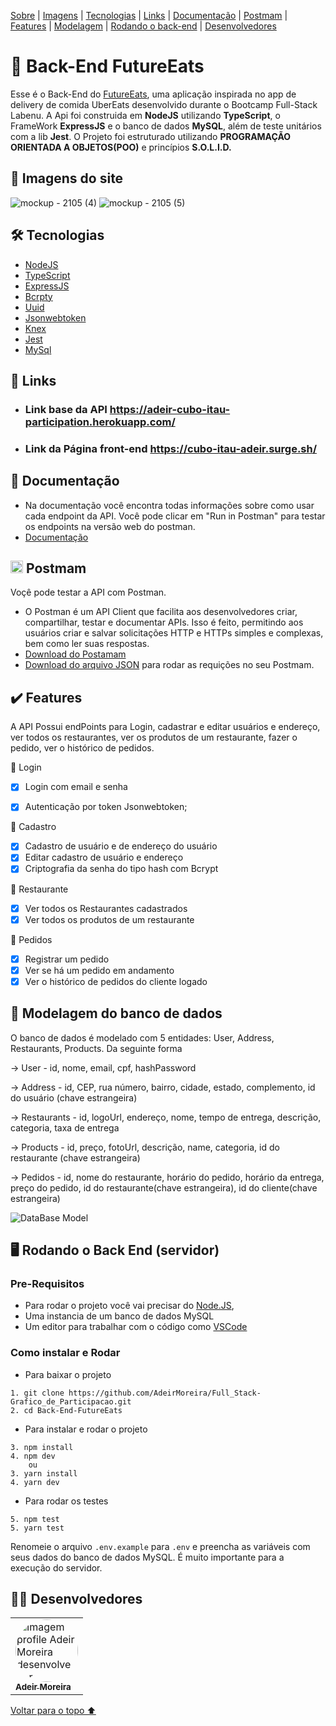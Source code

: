 <p>
<a href="#sobre">Sobre</a> |
<a href="#imagens">Imagens</a> |
<a href="#tecnologia">Tecnologias</a> |
<a href="#link">Links</a> |
<a href="#documentação">Documentação</a> |
<a href="#postmam">Postmam</a> |
<a href="#features">Features</a> |
<a href="#modelo">Modelagem</a> |
<a href="#back">Rodando o back-end</a> |
<a href="#desenvolvedores">Desenvolvedores</a>
</p>

<h1 id="sobre">🍴 Back-End FutureEats</h1>

Esse é o Back-End do [FutureEats](https://github.com/AdeirMoreira/FutureEats), uma aplicação inspirada no app de delivery de comida UberEats desenvolvido durante o Bootcamp Full-Stack Labenu. A Api foi construida em **NodeJS** utilizando **TypeScript**, o FrameWork **ExpressJS** e o banco de dados **MySQL**, além de teste unitários com a lib **Jest**. O Projeto foi estruturado utilizando **PROGRAMAÇÃO ORIENTADA A OBJETOS(POO)** e princípios **S.O.L.I.D.**

<h2 id="imagens">📱 Imagens do site</h2>

![mockup - 2105 (4)](https://user-images.githubusercontent.com/98977257/169715748-729b6965-7e8b-48be-b60f-e9291bc91f46.png)
![mockup - 2105 (5)](https://user-images.githubusercontent.com/98977257/169719179-063fc092-cf64-4310-a4bb-bdc810348e74.png)

<h2 id="tecnologia">🛠 Tecnologias</h2>

- [NodeJS](https://nodejs.org/en/docs/)
- [TypeScript](https://www.typescriptlang.org/)
- [ExpressJS](http://expressjs.com/pt-br/)
- [Bcrpty](https://www.npmjs.com/package/bcrypt)
- [Uuid](https://www.npmjs.com/package/uuid)
- [Jsonwebtoken](https://www.npmjs.com/package/jsonwebtoken)
- [Knex](https://knexjs.org/guide/)
- [Jest](https://jestjs.io/pt-BR/docs/api)
- [MySql](https://dev.mysql.com/doc/)

<h2 id="link">🔗 Links</h2>

- ### Link base da API https://adeir-cubo-itau-participation.herokuapp.com/
- ### Link da Página front-end https://cubo-itau-adeir.surge.sh/


<h2 id="documentação">📃 Documentação</h2>

- Na documentação você encontra todas informações sobre como usar cada endpoint da API. Você pode clicar em "Run in Postman" para testar os endpoints na versão web do postman.
- [Documentação](https://documenter.getpostman.com/view/20351643/VUjLK6oJ)


<h2 id="postmam"> <img src="https://user-images.githubusercontent.com/98994187/182048033-f81fac19-1c26-45c0-96da-a5ffbc0defec.svg" height="20" width="20" alt="javascript logo"  /> Postmam</h2>

Voçê pode testar a API com Postman.
- O Postman é um API Client que facilita aos desenvolvedores criar, compartilhar, testar e documentar APIs. Isso é feito, permitindo aos usuários criar e salvar solicitações HTTP e HTTPs simples e complexas, bem como ler suas respostas.
- [Download do Postamam](https://www.postman.com/downloads/)
- [Download do arquivo JSON](https://github.com/future4code/silveira-Adeir-Maia/blob/rodada-cases-semana-(3)/Modulo-6/Semana-24/Cubo-Itau/Cubo-itau.postman_collection.json) para rodar as requições no seu Postmam.


<h2 id="features">✔️ Features</h2>

A API Possui endPoints para Login, cadastrar e editar usuários e endereço, ver todos os restaurantes, ver os produtos de um restaurante, fazer o pedido, ver o histórico de pedidos.

👤 Login
- [x] Login com email e senha
- [x] Autenticação por token Jsonwebtoken;


📝 Cadastro 
- [x] Cadastro de usuário e de endereço do usuário
- [x] Editar cadastro de usuário e endereço
- [x] Criptografia da senha do tipo hash com Bcrypt

🥡 Restaurante 
- [x] Ver todos os Restaurantes cadastrados
- [x] Ver todos os produtos de um restaurante

🛒 Pedidos
- [x] Registrar um pedido
- [x] Ver se há um pedido em andamento
- [x] Ver o histórico de pedidos do cliente logado 

<h2 id="modelo"> 🎲 Modelagem do banco de dados</h2>

O banco de dados é modelado com 5 entidades: User, Address, Restaurants, Products. Da seguinte forma

→ User - id, nome, email, cpf, hashPassword

→ Address - id, CEP, rua número, bairro, cidade, estado, complemento, id do usuário (chave estrangeira)

→ Restaurants - id, logoUrl, endereço, nome, tempo de entrega, descrição, categoria, taxa de entrega

→ Products - id, preço, fotoUrl, descrição, name, categoria, id do restaurante (chave estrangeira)

→ Pedidos - id, nome do restaurante, horário do pedido, horário da entrega, preço do pedido, id do restaurante(chave estrangeira), id do cliente(chave estrangeira) 

![DataBase Model](https://user-images.githubusercontent.com/98994187/184508625-1ed38e6e-45d9-4ca7-bdee-8c62f248c276.png)

<h2 id="back"> 🖥 Rodando o Back End (servidor)</h2>

### Pre-Requisitos

- Para rodar o projeto você vai precisar do [Node.JS](https://nodejs.org/en/download/),
- Uma instancia de um banco de dados MySQL
- Um editor para trabalhar com o código como [VSCode](https://code.visualstudio.com/)

### Como instalar e Rodar
* Para baixar o projeto
```
1. git clone https://github.com/AdeirMoreira/Full_Stack-Grafico_de_Participacao.git
2. cd Back-End-FutureEats
```
* Para instalar e rodar o projeto
```
3. npm install
4. npm dev
    ou
3. yarn install
4. yarn dev
```
* Para rodar os testes 
```
5. npm test
5. yarn test
```

Renomeie o arquivo ```.env.example```  para ```.env``` e preencha as variáveis com seus dados do banco de dados MySQL. É muito importante para a execução do servidor.

<h2 id="desenvolvedores">👨‍💻 Desenvolvedores</h2>
<table>         
<td><a href="https://github.com/future4code/silveira-Adeir-Maia"><img style="border-radius: 50%;" src="https://avatars.githubusercontent.com/u/98994187?v=4" width="100px;" alt="Imagem profile Adeir Moreira desenvolvedor"/><br /><sub><b>Adeir Moreira</b></sub></a><br />   
</table>

<a href="#voltar">Voltar para o topo ⬆️</a>
